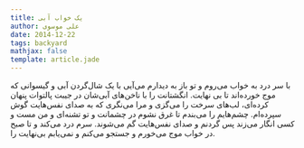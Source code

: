 ```yaml
---
title: یک خواب آبی
author: علی موسوی
date: 2014-12-22
tags: backyard
mathjax: false
template: article.jade
---
```


با سر درد به خواب می‌روم و تو  باز به دیدارم می‌آیی با یک شال‌گردن آبی و گیسوانی که موج خورده‌اند تا بی نهایت. انگشتانت را با ناخن‌های آبی‌شان در جیبت پالتوات پنهان کرده‌ای، لب‌های سرخت را می‌گزی و مرا می‌نگری که به صدای نفس‌هایت گوش سپرده‌ام. چشم‌هایم را می‌بندم تا غرق نشوم در چشمانت و تو تشنه‌ای و من مست و کسی انگار می‌زند پس گردنم و صدای نفس‌هایت گم می‌شوند. سرم درد می‌کند و تا صبح در خواب موج می‌خورم و جستجو می‌کنم و نمی‌یابم بی‌نهایت را.
